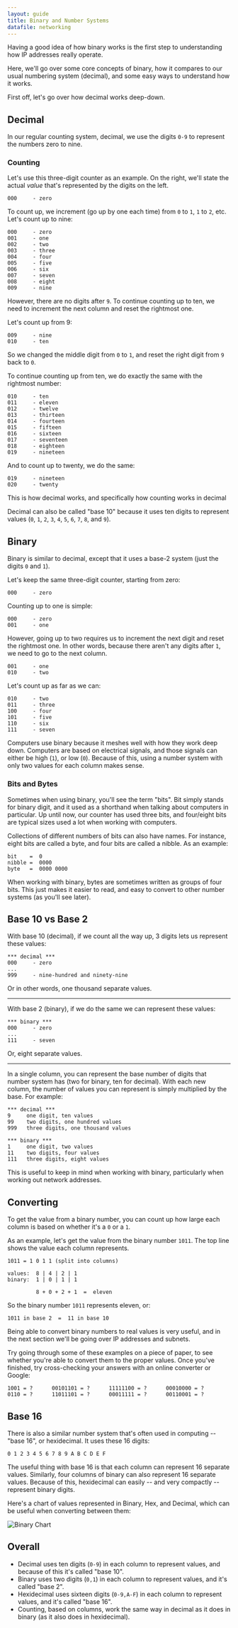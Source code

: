 ```yaml
---
layout: guide
title: Binary and Number Systems
datafile: networking
---
```

Having a good idea of how binary works is the first step to understanding how IP addresses really operate.

Here, we'll go over some core concepts of binary, how it compares to our usual numbering system (decimal), and some easy ways to understand how it works.

First off, let's go over how decimal works deep-down.


## Decimal

In our regular counting system, decimal, we use the digits `0-9` to represent the numbers zero to nine.


### Counting

Let's use this three-digit counter as an example. On the right, we'll state the actual _value_ that's represented by the digits on the left.

    000     - zero

To count up, we increment (go up by one each time) from `0` to `1`, `1` to `2`, etc. Let's count up to nine:

    000     - zero
    001     - one
    002     - two
    003     - three
    004     - four
    005     - five
    006     - six
    007     - seven
    008     - eight
    009     - nine

However, there are no digits after `9`. To continue counting up to ten, we need to increment the next column and reset the rightmost one.

Let's count up from 9:

    009     - nine
    010     - ten

So we changed the middle digit from `0` to `1`, and reset the right digit from `9` back to `0`.

To continue counting up from ten, we do exactly the same with the rightmost number:

    010     - ten
    011     - eleven
    012     - twelve
    013     - thirteen
    014     - fourteen
    015     - fifteen
    016     - sixteen
    017     - seventeen
    018     - eighteen
    019     - nineteen

And to count up to twenty, we do the same:

    019     - nineteen
    020     - twenty

This is how decimal works, and specifically how counting works in decimal

Decimal can also be called "base 10" because it uses ten digits to represent values (`0`, `1`, `2`, `3`, `4`, `5`, `6`, `7`, `8`, and `9`).


## Binary

Binary is similar to decimal, except that it uses a base-2 system (just the digits `0` and `1`).

Let's keep the same three-digit counter, starting from zero:

    000     - zero

Counting up to one is simple:

    000     - zero
    001     - one

However, going up to two requires us to increment the next digit and reset the rightmost one. In other words, because there aren't any digits after `1`, we need to go to the next column.

    001     - one
    010     - two

Let's count up as far as we can:

    010     - two
    011     - three
    100     - four
    101     - five
    110     - six
    111     - seven

Computers use binary because it meshes well with how they work deep down. Computers are based on electrical signals, and those signals can either be high (`1`), or low (`0`). Because of this, using a number system with only two values for each column makes sense.


### Bits and Bytes

Sometimes when using binary, you'll see the term "bits". Bit simply stands for binary digit, and it used as a shorthand when talking about computers in particular. Up until now, our counter has used three bits, and four/eight bits are typical sizes used a lot when working with computers.

Collections of different numbers of bits can also have names. For instance, eight bits are called a byte, and four bits are called a nibble. As an example:

    bit    =  0
    nibble =  0000
    byte   =  0000 0000

When working with binary, bytes are sometimes written as groups of four bits. This just makes it easier to read, and easy to convert to other number systems (as you'll see later).


## Base 10 vs Base 2

With base 10 (decimal), if we count all the way up, 3 digits lets us represent these values:

    *** decimal ***
    000     - zero
    ...
    999     - nine-hundred and ninety-nine

Or in other words, one thousand separate values.

---

With base 2 (binary), if we do the same we can represent these values:

    *** binary ***
    000     - zero
    ...
    111     - seven

Or, eight separate values.

---

In a single column, you can represent the base number of digits that number system has (two for binary, ten for decimal). With each new column, the number of values you can represent is simply multiplied by the base. For example:

    *** decimal ***
    9     one digit, ten values
    99    two digits, one hundred values
    999   three digits, one thousand values

    *** binary ***
    1     one digit, two values
    11    two digits, four values
    111   three digits, eight values

This is useful to keep in mind when working with binary, particularly when working out network addresses.


## Converting 

To get the value from a binary number, you can count up how large each column is based on whether it's a `0` or a `1`.

As an example, let's get the value from the binary number `1011`. The top line shows the value each column represents.

    1011 = 1 0 1 1 (split into columns)

    values:  8 | 4 | 2 | 1
    binary:  1 | 0 | 1 | 1

             8 + 0 + 2 + 1  =  eleven

So the binary number `1011` represents eleven, or:

    1011 in base 2  =  11 in base 10

Being able to convert binary numbers to real values is very useful, and in the next section we'll be going over IP addresses and subnets.

Try going through some of these examples on a piece of paper, to see whether you're able to convert them to the proper values. Once you've finished, try cross-checking your answers with an online converter or Google:

    1001 = ?      00101101 = ?      11111100 = ?      00010000 = ?
    0110 = ?      11011101 = ?      00011111 = ?      00110001 = ?


## Base 16

There is also a similar number system that's often used in computing -- "base 16", or hexidecimal. It uses these 16 digits:

    0 1 2 3 4 5 6 7 8 9 A B C D E F

The useful thing with base 16 is that each column can represent 16 separate values. Similarly, four columns of binary can also represent 16 separate values. Because of this, hexidecimal can easily -- and very compactly -- represent binary digits.

Here's a chart of values represented in Binary, Hex, and Decimal, which can be useful when converting between them:

![Binary Chart](img/binary/values-chart.svg "Binary Chart")


## Overall

* Decimal uses ten digits (`0-9`) in each column to represent values, and because of this it's called "base 10".
* Binary uses two digits (`0,1`) in each column to represent values, and it's called "base 2".
* Hexidecimal uses sixteen digits (`0-9,A-F`) in each column to represent values, and it's called "base 16".
* Counting, based on columns, work the same way in decimal as it does in binary (as it also does in hexidecimal).
